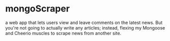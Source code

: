 # mongoScraper
a web app that lets users view and leave comments on the latest news. But you're not going to actually write any articles; instead,  flexing my Mongoose and Cheerio muscles to scrape news from another site.
